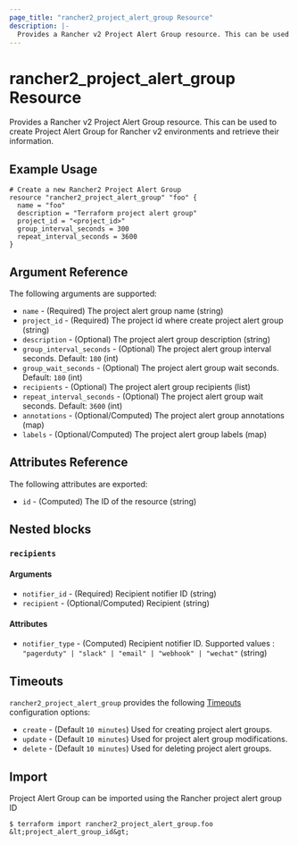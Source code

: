 ```yaml
---
page_title: "rancher2_project_alert_group Resource"
description: |-
  Provides a Rancher v2 Project Alert Group resource. This can be used to create Project Alert Group for Rancher v2 environments and retrieve their information.
---
```


# rancher2\_project\_alert\_group Resource

Provides a Rancher v2 Project Alert Group resource. This can be used to create Project Alert Group for Rancher v2 environments and retrieve their information.

## Example Usage

```hcl
# Create a new Rancher2 Project Alert Group
resource "rancher2_project_alert_group" "foo" {
  name = "foo"
  description = "Terraform project alert group"
  project_id = "<project_id>"
  group_interval_seconds = 300
  repeat_interval_seconds = 3600
}
```

## Argument Reference

The following arguments are supported:

* `name` - (Required) The project alert group name (string)
* `project_id` - (Required) The project id where create project alert group (string)
* `description` - (Optional) The project alert group description (string)
* `group_interval_seconds` - (Optional) The project alert group interval seconds. Default: `180` (int)
* `group_wait_seconds` - (Optional) The project alert group wait seconds. Default: `180` (int)
* `recipients` - (Optional) The project alert group recipients (list)
* `repeat_interval_seconds` - (Optional) The project alert group wait seconds. Default: `3600` (int)
* `annotations` - (Optional/Computed) The project alert group annotations (map)
* `labels` - (Optional/Computed) The project alert group labels (map)


## Attributes Reference

The following attributes are exported:

* `id` - (Computed) The ID of the resource (string)

## Nested blocks

### `recipients`

#### Arguments

* `notifier_id` - (Required) Recipient notifier ID (string)
* `recipient` - (Optional/Computed) Recipient (string)

#### Attributes

* `notifier_type` - (Computed) Recipient notifier ID. Supported values : `"pagerduty" | "slack" | "email" | "webhook" | "wechat"` (string)

## Timeouts

`rancher2_project_alert_group` provides the following
[Timeouts](https://www.terraform.io/docs/configuration/resources.html#operation-timeouts) configuration options:

- `create` - (Default `10 minutes`) Used for creating project alert groups.
- `update` - (Default `10 minutes`) Used for project alert group modifications.
- `delete` - (Default `10 minutes`) Used for deleting project alert groups.

## Import

Project Alert Group can be imported using the Rancher project alert group ID

```
$ terraform import rancher2_project_alert_group.foo &lt;project_alert_group_id&gt;
```
